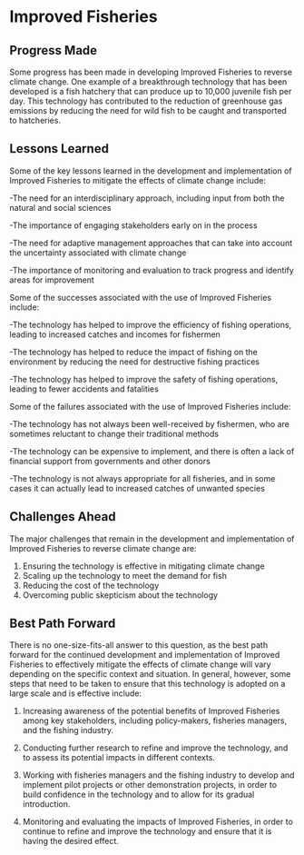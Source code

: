 # Improved Fisheries

## Progress Made

Some progress has been made in developing Improved Fisheries to reverse climate change. One example of a breakthrough technology that has been developed is a fish hatchery that can produce up to 10,000 juvenile fish per day. This technology has contributed to the reduction of greenhouse gas emissions by reducing the need for wild fish to be caught and transported to hatcheries.

## Lessons Learned

Some of the key lessons learned in the development and implementation of Improved Fisheries to mitigate the effects of climate change include:

-The need for an interdisciplinary approach, including input from both the natural and social sciences

-The importance of engaging stakeholders early on in the process

-The need for adaptive management approaches that can take into account the uncertainty associated with climate change

-The importance of monitoring and evaluation to track progress and identify areas for improvement

Some of the successes associated with the use of Improved Fisheries include:

-The technology has helped to improve the efficiency of fishing operations, leading to increased catches and incomes for fishermen

-The technology has helped to reduce the impact of fishing on the environment by reducing the need for destructive fishing practices

-The technology has helped to improve the safety of fishing operations, leading to fewer accidents and fatalities

Some of the failures associated with the use of Improved Fisheries include:

-The technology has not always been well-received by fishermen, who are sometimes reluctant to change their traditional methods

-The technology can be expensive to implement, and there is often a lack of financial support from governments and other donors

-The technology is not always appropriate for all fisheries, and in some cases it can actually lead to increased catches of unwanted species

## Challenges Ahead

The major challenges that remain in the development and implementation of Improved Fisheries to reverse climate change are:

1. Ensuring the technology is effective in mitigating climate change
2. Scaling up the technology to meet the demand for fish
3. Reducing the cost of the technology
4. Overcoming public skepticism about the technology

## Best Path Forward

There is no one-size-fits-all answer to this question, as the best path forward for the continued development and implementation of Improved Fisheries to effectively mitigate the effects of climate change will vary depending on the specific context and situation. In general, however, some steps that need to be taken to ensure that this technology is adopted on a large scale and is effective include:

1. Increasing awareness of the potential benefits of Improved Fisheries among key stakeholders, including policy-makers, fisheries managers, and the fishing industry.

2. Conducting further research to refine and improve the technology, and to assess its potential impacts in different contexts.

3. Working with fisheries managers and the fishing industry to develop and implement pilot projects or other demonstration projects, in order to build confidence in the technology and to allow for its gradual introduction.

4. Monitoring and evaluating the impacts of Improved Fisheries, in order to continue to refine and improve the technology and ensure that it is having the desired effect.
